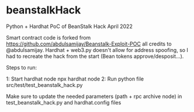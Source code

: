 # beanstalkHack
Python + Hardhat PoC of BeanStalk Hack April 2022

Smart contract code is forked from https://github.com/abdulsamijay/Beanstalk-Exploit-POC all credits to @abdulsamijay.
Hardhat + web3.py doesn't allow for address spoofing, so I had to recreate the hack from the start (Bean tokens approve/desposit...).

Steps to run:


1: Start hardhat node
  npx hardhat node
2: Run python file 
  src/test/test_beanstalk_hack.py 

Make sure to update the needed parameters (path + rpc archive node) in test_beanstalk_hack.py and hardhat.config files
